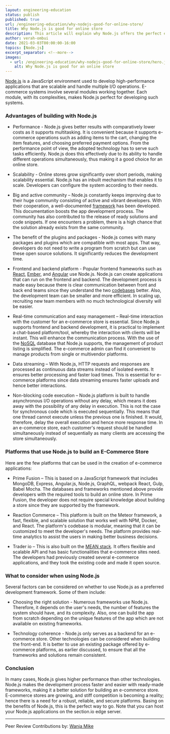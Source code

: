 ```yaml
---
layout: engineering-education
status: publish
published: true
url: /engineering-education/why-nodejs-good-for-online-store/
title: Why Node.js is good for online store
description: This article will explain why Node.js offers the perfect environment for developing e-commerce applications. It also outlines the benefits and usage of Node.js.
author: verah-ombui
date: 2021-03-03T00:00:00-16:00
topics: [Node.js]
excerpt_separator: <!--more-->
images:
  - url: /engineering-education/why-nodejs-good-for-online-store/hero.jpg
    alt: Why Node.js is good for an online store
---
```

[Node.js](https://nodejs.dev/learn) is a JavaScript environment used to develop high-performance applications that are scalable and handle multiple I/O operations. E-commerce systems involve several modules working together. Each module, with its complexities, makes Node.js perfect for developing such systems.
<!--more-->
### Advantages of building with Node.js
- Performance - Node.js gives better results with comparatively lower costs as it supports multitasking. It is convenient because it supports e-commerce operations such as adding items to the cart, changing the item features, and choosing preferred payment options. From the performance point of view, the adopted technology has to serve such tasks efficiently. Node.js does this effectively due to its ability to handle different operations simultaneously, thus making it a good choice for an online store.

- Scalability - Online stores grow significantly over short periods, making scalability essential. Node.js has an inbuilt mechanism that enables it to scale. Developers can configure the system according to their needs.

- Big and active community – Node.js constantly keeps improving due to their huge community consisting of active and vibrant developers. With their cooperation, a well-documented [framework](https://hackr.io/blog/what-is-frameworks) has been developed. This documentation boosts the app development process. The community has also contributed to the release of ready solutions and code snippets. If one encounters a problem, there is a high chance that the solution already exists from the same community.

- The benefit of the plugins and packages - Node.js comes with many packages and plugins which are compatible with most apps. That way, developers do not need to write a program from scratch but can use these open source solutions. It significantly reduces the development time. 

- Frontend and backend platform - Popular frontend frameworks such as [React](https://reactjs.org/tutorial/tutorial.html), [Ember](https://guides.emberjs.com/release/tutorial/part-1/), and [Angular](https://angular.io/tutorial) use Node.js. Node.js can create applications that can run on the frontend and backend. The development process is made easy because there is clear communication between front and back end teams since they understand the two [codebases](https://www.techopedia.com/definition/23962/codebase) better. Also, the development team can be smaller and more efficient. In scaling up, recruiting new team members with no much technological diversity will be easier.

- Real-time communication and easy management – Real-time interaction with the customer for an e-commerce store is essential. Since Node.js supports frontend and backend development, it is practical to implement a chat-based platform/tool, whereby the interaction with clients will be instant. This will enhance the communication process. With the use of the [NoSQL](https://www.mongodb.com/nosql-explained) database that Node.js supports, the management of product listing is simplified. The e-commerce admin can find it convenient to manage products from single or multivendor platforms.

- Data streaming – With Node.js, HTTP requests and responses are processed as continuous data streams instead of isolated events. It ensures better processing and faster load times. This is essential for e-commerce platforms since data streaming ensures faster uploads and hence better interactions.

- Non-blocking code execution – Node.js platform is built to handle asynchronous I/O operations without any delay, which means it does away with the possibility of any delay in execution. This is not the case for synchronous code which is executed sequentially. This means that one thread cannot execute unless the previous one is finished. It would, therefore, delay the overall execution and hence more response time. In an e-commerce store, each customer's request should be handled simultaneously instead of sequentially as many clients are accessing the store simultaneously.

### Platforms that use Node.js to build an E-Commerce Store
Here are the few platforms that can be used in the creation of e-commerce applications:

- Prime Fusion – This is based on a JavaScript framework that includes MongoDB, Express, Angular.js, Node.js, GraphQL, webpack React, Gulp, Babel Mocha. The databases and frameworks mentioned above provide developers with the required tools to build an online store. In Prime Fusion, the developer does not require special knowledge about building a store since they are supported by the framework.

- Reaction Commerce – This platform is built on the Meteor framework, a fast, flexible, and scalable solution that works well with NPM, Docker, and React. The platform's codebase is modular, meaning that it can be customized to meet the developer's needs. The platform provides real-time analytics to assist the users in making better business decisions. 

- Trader io – This is also built on the [MEAN stack](https://www.guru99.com/mean-stack-developer.html). It offers flexible and scalable API and has basic functionalities that e-commerce sites need. The developers had previously created several e-commerce applications, and they took the existing code and made it open source.

### What to consider when using Node.js
Several factors can be considered on whether to use Node.js as a preferred development framework. Some of them include:

- Choosing the right solution - Numerous frameworks use Node.js. Therefore, it depends on the user's needs, the number of features the system should have, and its complexity. Also, one can build the app from scratch depending on the unique features of the app which are not available on existing frameworks.

- Technology coherence - Node.js only serves as a backend for an e-commerce store. Other technologies can be considered when building the front-end. It is better to use an existing package offered by e-commerce platforms, as earlier discussed, to ensure that all the frameworks and solutions remain consistent.

### Conclusion
In many cases, Node.js gives higher performance than other technologies. Node.js makes the development process faster and easier with ready-made frameworks, making it a better solution for building an e-commerce store. E-commerce stores are growing, and stiff competition is becoming a reality; hence there is a need for a robust, reliable, and secure platforms. Basing on the benefits of Node.js, this is the perfect way to go. Note that you can host your Node.js applications on the section.io edge server. 

---
Peer Review Contributions by: [Wanja Mike](/engineering-education/authors/michael-barasa/)